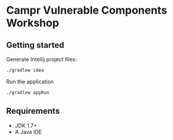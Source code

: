 # Campr Vulnerable Components Workshop

## Getting started

Generate Intellij project files:

```bash
./gradlew idea
```

Run the application

```bash
./gradlew appRun
```

## Requirements

* JDK 1.7+
* A Java IDE
